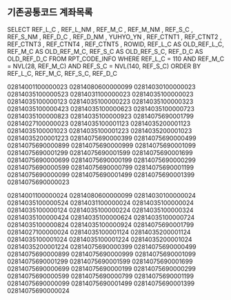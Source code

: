 ## 기존공통코드 계좌목록

SELECT
REF_L_C     , REF_L_NM   , REF_M_C    ,
REF_M_NM    , REF_S_C    , REF_S_NM   ,
REF_D_C     , REF_D_NM   , YUHYO_YN   ,
REF_CTNT1   , REF_CTNT2  , REF_CTNT3  ,
REF_CTNT4   , REF_CTNT5  , ROWID,
REF_L_C AS OLD_REF_L_C,
REF_M_C AS OLD_REF_M_C,
REF_S_C AS OLD_REF_S_C,
REF_D_C AS OLD_REF_D_C
FROM
RPT_CODE_INFO
WHERE
REF_L_C = 110
AND REF_M_C = NVL(28, REF_M_C)
AND REF_S_C = NVL(140, REF_S_C)
ORDER BY
REF_L_C, REF_M_C, REF_S_C, REF_D_C

02814001100000023
02814080600000099
02814030100000023
02814035100000523
02814031100000023
02814035100000023
02814035100000123
02814035100000223
02814035100000323
02814035100000423
02814035100000623
02814035100000723
02814035100000823
02814035100000923
02814075690001799
02814027100000023
02814035100001123
02814035200001123
02814035100001023
02814035100001223
02814035200001023
02814035200001223
02814075690000399
02814075690000499
02814075690000899
02814075690000999
02814075690001099
02814075690001299
02814075690001599
02814075690001699
02814075690000699
02814075690000199
02814075690000299
02814075690000599
02814075690000799
02814075690001199
02814075690000099
02814075690001499
02814075690001399
02814075690000023

02814001100000024
02814080600000099
02814030100000024
02814035100000524
02814031100000024
02814035100000024
02814035100000124
02814035100000224
02814035100000324
02814035100000424
02814035100000624
02814035100000724
02814035100000824
02814035100000924
02814075690001799
02814027100000024
02814035100001124
02814035200001124
02814035100001024
02814035100001224
02814035200001024
02814035200001224
02814075690000399
02814075690000499
02814075690000899
02814075690000999
02814075690001099
02814075690001299
02814075690001599
02814075690001699
02814075690000699
02814075690000199
02814075690000299
02814075690000599
02814075690000799
02814075690001199
02814075690000099
02814075690001499
02814075690001399
02814075690000024



